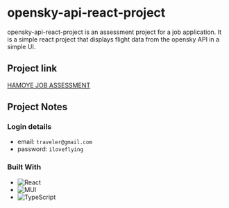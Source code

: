 # opensky-api-react-project

opensky-api-react-project is an assessment project for a job application. It is a simple react project that displays flight data from the opensky API in a simple UI.

## Project link

[HAMOYE JOB ASSESSMENT](https://gist.github.com/Hamoye/a3c0d694629f1944967897f42380b93d)

## Project Notes

### Login details

- email: `traveler@gmail.com`
- password: `iloveflying`

### Built With

- ![React](https://img.shields.io/badge/react-%2320232a.svg?style=for-the-badge&logo=react&logoColor=%2361DAFB)
- ![MUI](https://img.shields.io/badge/MUI-%230081CB.svg?style=for-the-badge&logo=mui&logoColor=white)
- ![TypeScript](https://img.shields.io/badge/typescript-%23007ACC.svg?style=for-the-badge&logo=typescript&logoColor=white)

